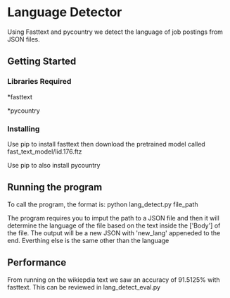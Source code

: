 
# Language Detector
Using Fasttext and pycountry we detect the language of job postings from JSON files.

## Getting Started

### Libraries Required 
*fasttext

*pycountry

### Installing
Use pip to install fasttext then download the pretrained model called fast_text_model/lid.176.ftz

Use pip to also install pycountry


## Running the program

To call the program, the format is: python lang_detect.py file_path

The program requires you to imput the path to a JSON file and then it will determine the language of the file based on the text inside the ['Body'] of the file. The output will be a new JSON with 'new_lang' appeneded to the end. Everthing else is the same other than the language


## Performance

From running on the wikiepdia text we saw an accuracy of 91.5125% with fasttext. This can be reviewed in lang_detect_eval.py

